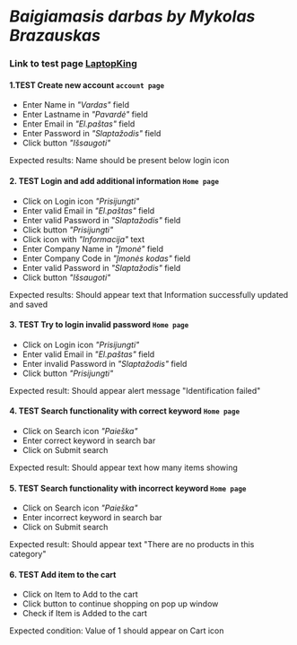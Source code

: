 # *Baigiamasis darbas by Mykolas Brazauskas*

### Link to test page [LaptopKing](https://laptopking.lt/)

#### 1.TEST Create new account  `account page` 
  * Enter Name in *"Vardas"* field
  * Enter Lastname in *"Pavardė"* field
  * Enter Email in *"El.paštas"* field
  * Enter Password in *"Slaptažodis"* field
  * Click button *"Išsaugoti"*
   
Expected results: Name should be present below login icon 

#### 2. TEST Login and add additional information `Home page`
  * Click on Login icon *"Prisijungti"*
  * Enter valid Email in *"El.paštas"* field
  * Enter valid Password in *"Slaptažodis"* field
  * Click button *"Prisijungti"*
  * Click icon with *"Informacija"* text
  * Enter Company Name in *"Įmonė"* field
  * Enter Company Code in *"Įmonės kodas"* field
  * Enter valid Password in *"Slaptažodis"* field
  * Click button *"Išsaugoti"*

Expected results: Should appear text that Information successfully updated and saved

#### 3. TEST Try to login invalid password `Home page`

   * Click on Login icon *"Prisijungti"*
   * Enter valid Email in *"El.paštas"* field
   * Enter invalid Password in *"Slaptažodis"* field
   * Click button *"Prisijungti"*

Expected result: Should appear alert message "Identification failed" 

#### 4. TEST Search functionality with correct keyword `Home page`
   * Click on Search icon *"Paieška"*
   * Enter correct keyword in search bar
   * Click on Submit search 

Expected result: Should appear text how many items showing

#### 5. TEST Search functionality with incorrect keyword `Home page`
   * Click on Search icon *"Paieška"*
   * Enter incorrect keyword in search bar
   * Click on Submit search 

Expected result: Should appear text "There are no products in this category"

#### 6. TEST Add item to the cart
  * Click on Item to Add to the cart
  * Click button to continue shopping on pop up window
  * Check if Item is Added to the cart

Expected condition: Value of 1 should appear on Cart icon







